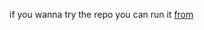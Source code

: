 if you wanna try the repo you can run it [from](https://chessaiwithapp-nnlrtrkrx5fnd8nwfzccrk.streamlit.app/)
